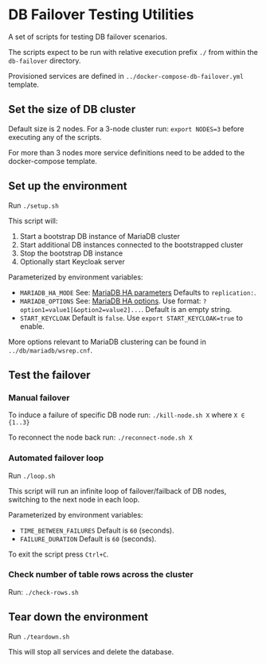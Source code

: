 # DB Failover Testing Utilities

A set of scripts for testing DB failover scenarios.

The scripts expect to be run with relative execution prefix `./` from within the `db-failover` directory.

Provisioned services are defined in `../docker-compose-db-failover.yml` template.


## Set the size of DB cluster

Default size is 2 nodes. For a 3-node cluster run: `export NODES=3` before executing any of the scripts.

For more than 3 nodes more service definitions need to be added to the docker-compose template.

## Set up the environment

Run `./setup.sh`

This script will:
1. Start a bootstrap DB instance of MariaDB cluster
2. Start additional DB instances connected to the bootstrapped cluster
3. Stop the bootstrap DB instance
4. Optionally start Keycloak server

Parameterized by environment variables:
- `MARIADB_HA_MODE` See: [MariaDB HA parameters](https://mariadb.com/kb/en/library/failover-and-high-availability-with-mariadb-connector-j/#failover-high-availability-parameters)
   Defaults to `replication:`.
- `MARIADB_OPTIONS` See: [MariaDB HA options](https://mariadb.com/kb/en/library/failover-and-high-availability-with-mariadb-connector-j/#failover-high-availability-options).
   Use format: `?option1=value1[&option2=value2]...`. Default is an empty string.
- `START_KEYCLOAK` Default is `false`. Use `export START_KEYCLOAK=true` to enable.

More options relevant to MariaDB clustering can be found in `../db/mariadb/wsrep.cnf`.


## Test the failover

### Manual failover

To induce a failure of specific DB node run: `./kill-node.sh X` where `X ∈ {1..3}`

To reconnect the node back run: `./reconnect-node.sh X`


### Automated failover loop

Run `./loop.sh`

This script will run an infinite loop of failover/failback of DB nodes, switching to the next node in each loop.

Parameterized by environment variables:
- `TIME_BETWEEN_FAILURES` Default is `60` (seconds).
- `FAILURE_DURATION` Default is `60` (seconds).

To exit the script press `Ctrl+C`.


### Check number of table rows across the cluster

Run: `./check-rows.sh`


## Tear down the environment

Run `./teardown.sh`

This will stop all services and delete the database.
